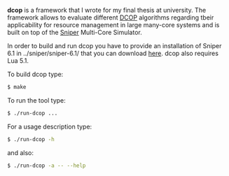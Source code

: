 __dcop__ is a framework that I wrote for my final thesis at university. The framework allows to evaluate different [DCOP](https://en.wikipedia.org/wiki/Distributed_constraint_optimization) algorithms regarding tbeir applicability for resource management in large many-core systems and is built on top of the [Sniper](http://snipersim.org/w/The_Sniper_Multi-Core_Simulator) Multi-Core Simulator.

In order to build and run dcop you have to provide an installation of Sniper 6.1 in ../sniper/sniper-6.1/ that you can download [here](http://snipersim.org/w/Download). dcop also requires Lua 5.1.

To build dcop type:
```sh
$ make
```

To run the tool type:
```sh
$ ./run-dcop ...
```

For a usage description type:
```sh
$ ./run-dcop -h
```
and also:
```sh
$ ./run-dcop -a -- --help
```

